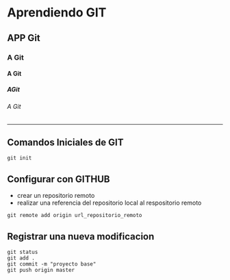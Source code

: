 # Aprendiendo GIT
## APP Git
### A Git
#### A Git
##### AGit
###### A Git
----
## Comandos Iniciales de GIT
```
git init
```
## Configurar con GITHUB
- crear un repositorio remoto
- realizar una referencia del repositorio local al respositorio remoto

```
git remote add origin url_repositorio_remoto
```
## Registrar una nueva modificacion
```
git status
git add .
git commit -m "proyecto base"
git push origin master
```



